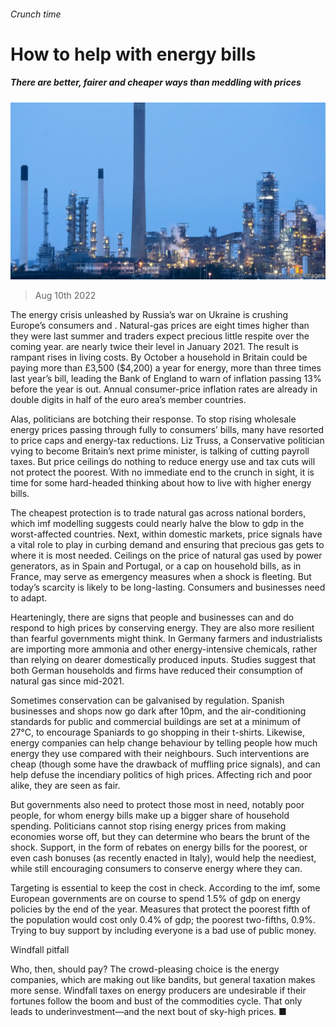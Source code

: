 ###### Crunch time

# How to help with energy bills 

##### There are better, fairer and cheaper ways than meddling with prices 

![image](images/20220813_LDP502.jpg) 

> Aug 10th 2022 

The energy crisis unleashed by Russia’s war on Ukraine is crushing Europe’s consumers and . Natural-gas prices are eight times higher than they were last summer and traders expect precious little respite over the coming year.  are nearly twice their level in January 2021. The result is rampant rises in living costs. By October a household in Britain could be paying more than £3,500 ($4,200) a year for energy, more than three times last year’s bill, leading the Bank of England to warn of inflation passing 13% before the year is out. Annual consumer-price inflation rates are already in double digits in half of the euro area’s member countries. 

Alas, politicians are botching their response. To stop rising wholesale energy prices passing through fully to consumers’ bills, many have resorted to price caps and energy-tax reductions. Liz Truss, a Conservative politician vying to become Britain’s next prime minister, is talking of cutting payroll taxes. But price ceilings do nothing to reduce energy use and tax cuts will not protect the poorest. With no immediate end to the crunch in sight, it is time for some hard-headed thinking about how to live with higher energy bills.

The cheapest protection is to trade natural gas across national borders, which imf modelling suggests could nearly halve the blow to gdp in the worst-affected countries. Next, within domestic markets, price signals have a vital role to play in curbing demand and ensuring that precious gas gets to where it is most needed. Ceilings on the price of natural gas used by power generators, as in Spain and Portugal, or a cap on household bills, as in France, may serve as emergency measures when a shock is fleeting. But today’s scarcity is likely to be long-lasting. Consumers and businesses need to adapt. 

Hearteningly, there are signs that people and businesses can and do respond to high prices by conserving energy. They are also more resilient than fearful governments might think. In Germany farmers and industrialists are importing more ammonia and other energy-intensive chemicals, rather than relying on dearer domestically produced inputs. Studies suggest that both German households and firms have reduced their consumption of natural gas since mid-2021. 

Sometimes conservation can be galvanised by regulation. Spanish businesses and shops now go dark after 10pm, and the air-conditioning standards for public and commercial buildings are set at a minimum of 27°C, to encourage Spaniards to go shopping in their t-shirts. Likewise, energy companies can help change behaviour by telling people how much energy they use compared with their neighbours. Such interventions are cheap (though some have the drawback of muffling price signals), and can help defuse the incendiary politics of high prices. Affecting rich and poor alike, they are seen as fair. 

But governments also need to protect those most in need, notably poor people, for whom energy bills make up a bigger share of household spending. Politicians cannot stop rising energy prices from making economies worse off, but they can determine who bears the brunt of the shock. Support, in the form of rebates on energy bills for the poorest, or even cash bonuses (as recently enacted in Italy), would help the neediest, while still encouraging consumers to conserve energy where they can. 

Targeting is essential to keep the cost in check. According to the imf, some European governments are on course to spend 1.5% of gdp on energy policies by the end of the year. Measures that protect the poorest fifth of the population would cost only 0.4% of gdp; the poorest two-fifths, 0.9%. Trying to buy support by including everyone is a bad use of public money. 

Windfall pitfall

Who, then, should pay? The crowd-pleasing choice is the energy companies, which are making out like bandits, but general taxation makes more sense. Windfall taxes on energy producers are undesirable if their fortunes follow the boom and bust of the commodities cycle. That only leads to underinvestment—and the next bout of sky-high prices. ■

